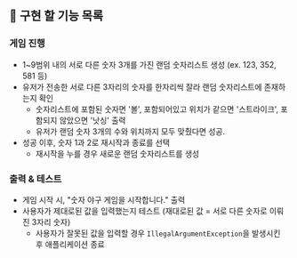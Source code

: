 ## 🚀 구현 할 기능 목록

### 게임 진행

- 1~9범위 내의 서로 다른 숫자 3개를 가진 랜덤 숫자리스트 생성 (ex. 123, 352, 581 등)
- 유저가 전송한 서로 다른 3자리의 숫자를 한자리씩 잘라 랜덤 숫자리스트에 존재하는지 확인
    - 숫자리스트에 포함된 숫자면 '볼', 포함되어있고 위치가 같으면 '스트라이크', 포함되지 않았으면 '낫싱' 출력
    - 유저가 랜덤 숫자 3개의 수와 위치까지 모두 맞췄다면 성공.
- 성공 이후, 숫자 1과 2로 재시작과 종료를 선택
    - 재시작을 누를 경우 새로운 랜덤 숫자리스트를 생성

### 출력 & 테스트

- 게임 시작 시, "숫자 야구 게임을 시작합니다." 출력
- 사용자가 제대로된 값을 입력했는지 테스트 (재대로된 값 = 서로 다른 숫자로 이뤄진 3자리 숫자)
    - 사용자가 잘못된 값을 입력할 경우 `IllegalArgumentException`을 발생시킨 후 애플리케이션 종료
